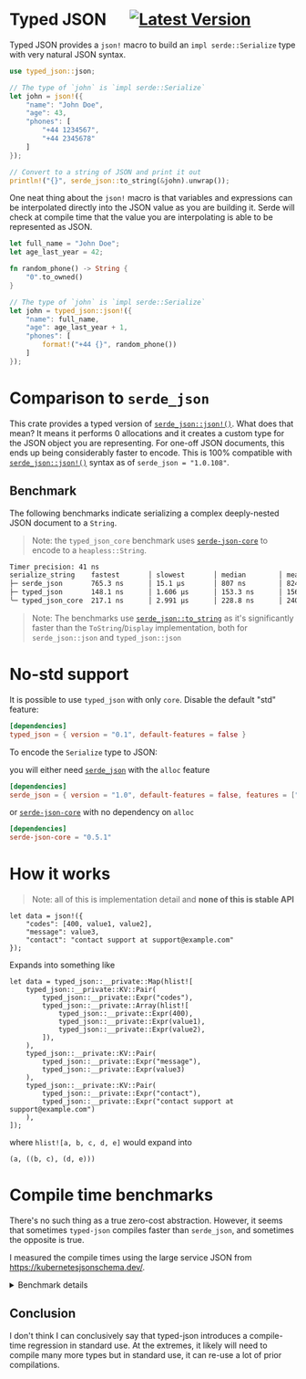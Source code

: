# Typed JSON &emsp; [![Latest Version]][crates.io]

[Latest Version]: https://img.shields.io/crates/v/typed-json.svg
[crates.io]: https://crates.io/crates/typed-json

Typed JSON provides a `json!` macro to build an `impl serde::Serialize`
type with very natural JSON syntax.

```rust
use typed_json::json;

// The type of `john` is `impl serde::Serialize`
let john = json!({
    "name": "John Doe",
    "age": 43,
    "phones": [
        "+44 1234567",
        "+44 2345678"
    ]
});

// Convert to a string of JSON and print it out
println!("{}", serde_json::to_string(&john).unwrap());
```

One neat thing about the `json!` macro is that variables and expressions can
be interpolated directly into the JSON value as you are building it. Serde
will check at compile time that the value you are interpolating is able to
be represented as JSON.

```rust
let full_name = "John Doe";
let age_last_year = 42;

fn random_phone() -> String {
    "0".to_owned()
}

// The type of `john` is `impl serde::Serialize`
let john = typed_json::json!({
    "name": full_name,
    "age": age_last_year + 1,
    "phones": [
        format!("+44 {}", random_phone())
    ]
});
```

# Comparison to `serde_json`

This crate provides a typed version of [`serde_json::json!()`](https://docs.rs/serde_json/latest/serde_json/macro.json.html).
What does that mean? It means it performs 0 allocations and it creates a custom type for the JSON object you are representing.
For one-off JSON documents, this ends up being considerably faster to encode.
This is 100% compatible with [`serde_json::json!()`](https://docs.rs/serde_json/latest/serde_json/macro.json.html)
syntax as of `serde_json = "1.0.108"`.

## Benchmark

The following benchmarks indicate serializing a complex deeply-nested JSON document to a `String`.

> Note: the `typed_json_core` benchmark uses [`serde-json-core`](https://docs.rs/serde-json-core/latest/serde_json_core/index.html) to encode to a `heapless::String`.

```sh
Timer precision: 41 ns
serialize_string    fastest       │ slowest       │ median        │ mean          │ samples │ iters
├─ serde_json       765.3 ns      │ 15.1 µs       │ 807 ns        │ 824.9 ns      │ 100000  │ 800000
├─ typed_json       148.1 ns      │ 1.606 µs      │ 153.3 ns      │ 156 ns        │ 100000  │ 3200000
╰─ typed_json_core  217.1 ns      │ 2.991 µs      │ 228.8 ns      │ 240.4 ns      │ 100000  │ 3200000
```

> Note: The benchmarks use [`serde_json::to_string`](https://docs.rs/serde_json/latest/serde_json/fn.to_string.html)
> as it's significantly faster than the `ToString`/`Display` implementation, both for `serde_json::json` and `typed_json::json`

# No-std support

It is possible to use `typed_json` with only `core`. Disable the default "std"
feature:

```toml
[dependencies]
typed_json = { version = "0.1", default-features = false }
```

To encode the `Serialize` type to JSON:

you will either need [`serde_json`](https://docs.rs/serde_json/latest/serde_json/index.html) with the `alloc` feature

```toml
[dependencies]
serde_json = { version = "1.0", default-features = false, features = ["alloc"] }
```

or [`serde-json-core`](https://docs.rs/serde-json-core/latest/serde_json_core/index.html) with no dependency on `alloc`

```toml
[dependencies]
serde-json-core = "0.5.1"
```

# How it works

> Note: all of this is implementation detail and **none of this is stable API**

```rust,ignore
let data = json!({
    "codes": [400, value1, value2],
    "message": value3,
    "contact": "contact support at support@example.com"
});
```

Expands into something like

```rust,ignore
let data = typed_json::__private::Map(hlist![
    typed_json::__private::KV::Pair(
        typed_json::__private::Expr("codes"),
        typed_json::__private::Array(hlist![
            typed_json::__private::Expr(400),
            typed_json::__private::Expr(value1),
            typed_json::__private::Expr(value2),
        ]),
    ),
    typed_json::__private::KV::Pair(
        typed_json::__private::Expr("message"),
        typed_json::__private::Expr(value3)
    ),
    typed_json::__private::KV::Pair(
        typed_json::__private::Expr("contact"),
        typed_json::__private::Expr("contact support at support@example.com")
    ),
]);
```

where `hlist![a, b, c, d, e]` would expand into

```rust,ignore
(a, ((b, c), (d, e)))
```

# Compile time benchmarks

There's no such thing as a true zero-cost abstraction. However, it seems that sometimes
`typed-json` compiles faster than `serde_json`, and sometimes the opposite is true.

I measured the compile times using the large service JSON from <https://kubernetesjsonschema.dev/>.

<details>
<summary>Benchmark details</summary>

## Many small documents

In this test, I have split the above JSON file into 31 reasonably-sized documents

### Debug

```sh
$ hyperfine \
    --command-name "typed_json" \
    "pushd tests/crates/stress3 && touch src/main.rs && cargo build" \
    --command-name "serde_json" \
    "pushd tests/crates/stress4 && touch src/main.rs && cargo build"

Benchmark 1: typed_json
  Time (mean ± σ):     140.2 ms ±   6.8 ms    [User: 130.1 ms, System: 78.3 ms]
  Range (min … max):   132.2 ms … 161.9 ms    20 runs
 
Benchmark 2: serde_json
  Time (mean ± σ):     153.2 ms ±   6.5 ms    [User: 131.9 ms, System: 99.1 ms]
  Range (min … max):   144.3 ms … 170.0 ms    20 runs

Summary
  typed_json ran
    1.09 ± 0.07 times faster than serde_json
```

### Release

```sh
$ hyperfine \
    --command-name "typed_json" \
    "pushd tests/crates/stress3 && touch src/main.rs && cargo build --release" \
    --command-name "serde_json" \
    "pushd tests/crates/stress4 && touch src/main.rs && cargo build --release"

Benchmark 1: typed_json
  Time (mean ± σ):     535.7 ms ±  10.6 ms    [User: 860.8 ms, System: 66.5 ms]
  Range (min … max):   520.3 ms … 559.6 ms    10 runs
 
Benchmark 2: serde_json
  Time (mean ± σ):      1.010 s ±  0.019 s    [User: 1.202 s, System: 0.077 s]
  Range (min … max):    0.987 s …  1.043 s    10 runs
 
Summary
  typed_json ran
    1.89 ± 0.05 times faster than serde_json
```

## One-off large document

In this test, I have included the single JSON file in verbatim.
I don't think this is a realistic use case but still interesting

### Debug

```sh
$ hyperfine \
    --command-name "typed_json" \
    "pushd tests/crates/stress1 && touch src/main.rs && cargo build" \
    --command-name "serde_json" \
    "pushd tests/crates/stress2 && touch src/main.rs && cargo build"

Benchmark 1: typed_json
  Time (mean ± σ):     143.1 ms ±   7.1 ms    [User: 133.7 ms, System: 82.0 ms]
  Range (min … max):   136.7 ms … 162.9 ms    20 runs
 
Benchmark 2: serde_json
  Time (mean ± σ):     155.3 ms ±   4.7 ms    [User: 133.3 ms, System: 98.3 ms]
  Range (min … max):   146.5 ms … 164.3 ms    19 runs
 
Summary
  typed_json ran
    1.09 ± 0.06 times faster than serde_json
```

### Release

```sh
$ hyperfine \
    --command-name "typed_json" \
    "pushd tests/crates/stress1 && touch src/main.rs && cargo build --release" \
    --command-name "serde_json" \
    "pushd tests/crates/stress2 && touch src/main.rs && cargo build --release"

Benchmark 1: typed_json
  Time (mean ± σ):      1.539 s ±  0.017 s    [User: 2.458 s, System: 0.091 s]
  Range (min … max):    1.509 s …  1.560 s    10 runs
 
Benchmark 2: serde_json
  Time (mean ± σ):     940.7 ms ±  13.7 ms    [User: 1134.9 ms, System: 71.3 ms]
  Range (min … max):   917.5 ms … 956.9 ms    10 runs
 
Summary
  serde_json ran
    1.64 ± 0.03 times faster than typed_json
```

</details>

## Conclusion

I don't think I can conclusively say that typed-json introduces a compile-time regression in standard use.
At the extremes, it likely will need to compile many more types but in standard use, it can re-use a lot of prior compilations.
